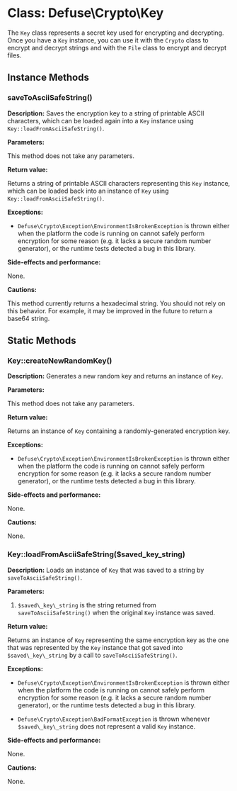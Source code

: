 Class: Defuse\Crypto\Key
=========================

The `Key` class represents a secret key used for encrypting and decrypting. Once
you have a `Key` instance, you can use it with the `Crypto` class to encrypt and
decrypt strings and with the `File` class to encrypt and decrypt files.

Instance Methods
-----------------

### saveToAsciiSafeString()

**Description:** Saves the encryption key to a string of printable ASCII
characters, which can be loaded again into a `Key` instance using
`Key::loadFromAsciiSafeString()`.

**Parameters:**

This method does not take any parameters.

**Return value:**

Returns a string of printable ASCII characters representing this `Key` instance,
which can be loaded back into an instance of `Key` using
`Key::loadFromAsciiSafeString()`.

**Exceptions:**

- `Defuse\Crypto\Exception\EnvironmentIsBrokenException` is thrown either when
  the platform the code is running on cannot safely perform encryption for some
  reason (e.g. it lacks a secure random number generator), or the runtime tests
  detected a bug in this library.

**Side-effects and performance:**

None.

**Cautions:**

This method currently returns a hexadecimal string. You should not rely on this
behavior. For example, it may be improved in the future to return a base64
string.

Static Methods
---------------

### Key::createNewRandomKey()

**Description:** Generates a new random key and returns an instance of `Key`.

**Parameters:**

This method does not take any parameters.

**Return value:**

Returns an instance of `Key` containing a randomly-generated encryption key.

**Exceptions:**

- `Defuse\Crypto\Exception\EnvironmentIsBrokenException` is thrown either when
  the platform the code is running on cannot safely perform encryption for some
  reason (e.g. it lacks a secure random number generator), or the runtime tests
  detected a bug in this library.

**Side-effects and performance:**

None.

**Cautions:**

None.

### Key::loadFromAsciiSafeString($saved\_key\_string)

**Description:** Loads an instance of `Key` that was saved to a string by
`saveToAsciiSafeString()`.

**Parameters:**

1. `$saved\_key\_string` is the string returned from `saveToAsciiSafeString()`
   when the original `Key` instance was saved.

**Return value:**

Returns an instance of `Key` representing the same encryption key as the one
that was represented by the `Key` instance that got saved into
`$saved\_key\_string` by a call to `saveToAsciiSafeString()`.

**Exceptions:**

- `Defuse\Crypto\Exception\EnvironmentIsBrokenException` is thrown either when
  the platform the code is running on cannot safely perform encryption for some
  reason (e.g. it lacks a secure random number generator), or the runtime tests
  detected a bug in this library.

- `Defuse\Crypto\Exception\BadFormatException` is thrown whenever
  `$saved\_key\_string` does not represent a valid `Key` instance.

**Side-effects and performance:**

None.

**Cautions:**

None.

